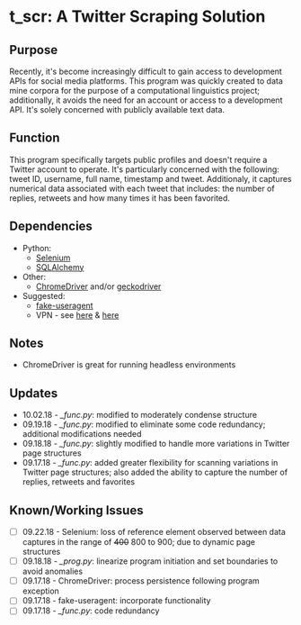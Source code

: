 # t_scr: A Twitter Scraping Solution

## Purpose
Recently, it's become increasingly difficult to gain access to development APIs for social media platforms.  This program was quickly created to data mine corpora for the purpose of a computational linguistics project; additionally, it avoids the need for an account or access to a development API.  It's solely concerned with publicly available text data.

## Function
This program specifically targets public profiles and doesn't require a Twitter account to operate.  It's particularly concerned with the following: tweet ID, username, full name, timestamp and tweet.  Additionaly, it captures numerical data associated with each tweet that includes: the number of replies, retweets and how many times it has been favorited.

## Dependencies
* Python:
  * [Selenium](https://selenium-python.readthedocs.io)
  * [SQLAlchemy](http://www.sqlalchemy.org)
* Other:
  * [ChromeDriver](https://sites.google.com/a/chromium.org/chromedriver/) and/or [geckodriver](https://github.com/mozilla/geckodriver/releases)
* Suggested:
  * [fake-useragent](https://github.com/hellysmile/fake-useragent)
  * VPN - see [here](https://www.cnet.com/best-vpn-services-directory/) & [here](https://www.pcmag.com/article2/0,2817,2403388,00.asp)

## Notes
* ChromeDriver is great for running headless environments

## Updates
* 10.02.18 - *\_func.py*: modified to moderately condense structure
* 09.19.18 - *\_func.py*: modified to eliminate some code redundancy; additional modifications needed
* 09.18.18 - *\_func.py*: slightly modified to handle more variations in Twitter page structures
* 09.17.18 - *\_func.py*: added greater flexibility for scanning variations in Twitter page structures; also added the ability to capture the number of replies, retweets and favorites

## Known/Working Issues
* [ ] 09.22.18 - Selenium: loss of reference element observed between data captures in the range of ~~400~~ 800 to 900; due to dynamic page structures
* [ ] 09.18.18 - *\_prog.py*: linearize program initiation and set boundaries to avoid anomalies
* [ ] 09.17.18 - ChromeDriver: process persistence following program exception
* [ ] 09.17.18 - fake-useragent: incorporate functionality
* [ ] 09.17.18 - *\_func.py*: code redundancy
